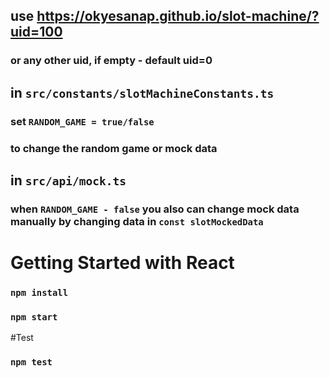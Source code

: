 ## use https://okyesanap.github.io/slot-machine/?uid=100 
### or any other uid, if empty - default uid=0
## in `src/constants/slotMachineConstants.ts`
### set `RANDOM_GAME = true/false`
### to change the random game or mock data
## in `src/api/mock.ts`
### when `RANDOM_GAME - false` you also can change mock data manually by changing data in `const slotMockedData`
# Getting Started with React
### `npm install`
### `npm start`
#Test
### `npm test`

